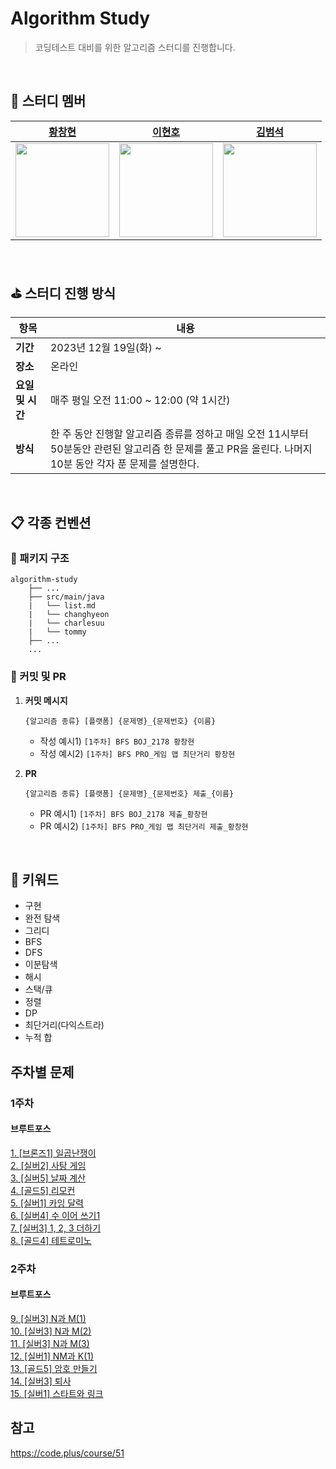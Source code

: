 # Algorithm Study

> 코딩테스트 대비를 위한 알고리즘 스터디를 진행합니다.
<br>

## 👾 스터디 멤버

|                    [황창현](https://github.com/Hchanghyeon)                     |                     [이현호](https://github.com/charlesuu)                      |                     [김범석](https://github.com/BeomSeogKim)                     |
|:----------------------------------------------------------------------------:|:----------------------------------------------------------------------------:|:-----------------------------------------------------------------------------:|
| <img src="https://avatars.githubusercontent.com/u/92444744?v=4" width="150"> | <img src="https://avatars.githubusercontent.com/u/76809524?v=4" width="150"> | <img src="https://avatars.githubusercontent.com/u/110332047?v=4" width="150"> |

<br>

## ⛳ 스터디 진행 방식

| 항목          | 내용                                                                                             |
|-------------|------------------------------------------------------------------------------------------------|
| **기간**      | 2023년 12월 19일(화) ~                                                                             |
| **장소**      | 온라인                                                                                            |
| **요일 및 시간** | 매주 평일 오전 11:00 ~ 12:00 (약 1시간)                                                                 |
| **방식**      | 한 주 동안 진행할 알고리즘 종류를 정하고 매일 오전 11시부터 50분동안 관련된 알고리즘 한 문제를 풀고 PR을 올린다. 나머지 10분 동안 각자 푼 문제를 설명한다. |

<br>

## 📋 각종 컨벤션

### 📁 패키지 구조

```
algorithm-study
    ├── ...
    ├── src/main/java
    |   └── list.md
    |   └── changhyeon
    |   └── charlesuu
    |   └── tommy
    ├── ...
    ...
```

### 📍 커밋 및 PR

1. **커밋 메시지**

   ```
   {알고리즘 종류} [플랫폼] {문제명}_{문제번호} {이름}
   ```

    - 작성 예시1) `[1주차] BFS BOJ_2178 황창현`
    - 작성 예시2) `[1주차] BFS PRO_게임 맵 최단거리 황창현`

2. **PR**

   ```
   {알고리즘 종류} [플랫폼] {문제명}_{문제번호} 제출_{이름}
   ```

    - PR 예시1) `[1주차] BFS BOJ_2178 제출_황창현`
    - PR 예시2) `[1주차] BFS PRO_게임 맵 최단거리 제출_황창현`

<br>

## 📌 키워드

- 구현
- 완전 탐색
- 그리디
- BFS
- DFS
- 이분탐색
- 해시
- 스택/큐
- 정렬
- DP
- 최단거리(다익스트라)
- 누적 합

## 주차별 문제

### 1주차

#### 브루트포스

[1. [브론즈1] 일곱난쟁이](https://www.acmicpc.net/problem/2309) <br>
[2. [실버2] 사탕 게임](https://www.acmicpc.net/problem/3085) <br>
[3. [실버5] 날짜 계산](https://www.acmicpc.net/problem/1476) <br>
[4. [골드5] 리모컨](https://www.acmicpc.net/problem/1107) <br>
[5. [실버1] 카잉 달력](https://www.acmicpc.net/problem/6064) <br>
[6. [실버4] 수 이어 쓰기1](https://www.acmicpc.net/problem/1748) <br>
[7. [실버3] 1, 2, 3 더하기](https://www.acmicpc.net/problem/9095) <br>
[8. [골드4] 테트로미노](https://www.acmicpc.net/problem/14500) <br>

### 2주차

#### 브루트포스

[9. [실버3] N과 M(1)](https://www.acmicpc.net/problem/15649) <br>
[10. [실버3] N과 M(2)](https://www.acmicpc.net/problem/15650) <br>
[11. [실버3] N과 M(3)](https://www.acmicpc.net/problem/15651) <br>
[12. [실버1] NM과 K(1)](https://www.acmicpc.net/problem/18290) <br>
[13. [골드5] 암호 만들기](https://www.acmicpc.net/problem/1759) <br>
[14. [실버3] 퇴사](https://www.acmicpc.net/problem/14501) <br>
[15. [실버1] 스타트와 링크](https://www.acmicpc.net/problem/14889) <br>

## 참고

https://code.plus/course/51
